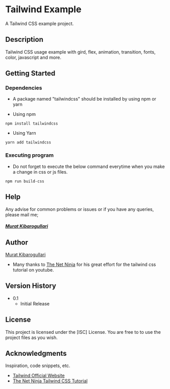 # Tailwind Example

A Tailwind CSS example project.

## Description

Tailwind CSS usage example with gird, flex, animation, transition, fonts, color, javascript and more.

## Getting Started

### Dependencies

* A package named "tailwindcss" should be installed by using npm or yarn

* Using npm
```
npm install tailwindcss
```

* Using Yarn
```
yarn add tailwindcss
```

### Executing program

* Do not forget to execute the below command everytime when you make a change in css or js files.
```
npm run build-css
```

## Help

Any advise for common problems or issues or if you have any queries, please mail me;

##### [Murat Kibarogullari](mailto:merhaba[*at*]muratkibarogullari[*dot*]com)

## Author

[Murat Kibarogullari](https://muratkibarogullari.com)

* Many thanks to [The Net Ninja](https://www.youtube.com/channel/UCW5YeuERMmlnqo4oq8vwUpg) for his great effort for the tailwind css tutorial on youtube.

## Version History

* 0.1
    * Initial Release

## License

This project is licensed under the [ISC] License. You are free to to use the project files as you wish.

## Acknowledgments

Inspiration, code snippets, etc.
* [Tailwind Official Website](https://tailwindcss.com/)
* [The Net Ninja Tailwind CSS Tutorial](https://www.youtube.com/playlist?list=PL4cUxeGkcC9gpXORlEHjc5bgnIi5HEGhw)
